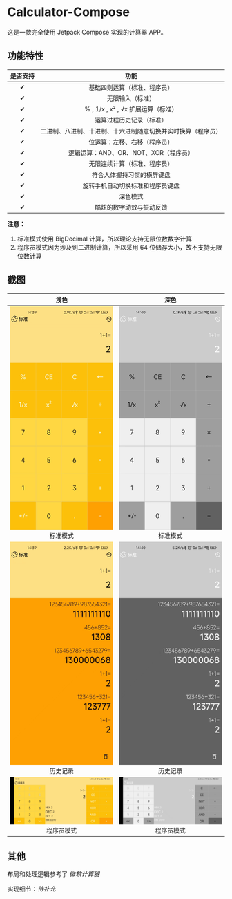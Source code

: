 # Calculator-Compose

这是一款完全使用 Jetpack Compose 实现的计算器 APP。

## 功能特性

| 是否支持 | 功能 |
| :----: | :------: |
| ✔ | 基础四则运算（标准、程序员） |
| ✔ | 无限输入（标准） |
| ✔ | % , 1/x , x² , √x 扩展运算（标准）|
| ✔ | 运算过程历史记录（标准） |
| ✔ | 二进制、八进制、十进制、十六进制随意切换并实时换算（程序员） |
| ✔ | 位运算：左移、右移（程序员） |
| ✔ | 逻辑运算：AND、OR、NOT、XOR（程序员） |
| ✔ | 无限连续计算（标准、程序员） |
| ✔ | 符合人体握持习惯的横屏键盘 |
| ✔ | 旋转手机自动切换标准和程序员键盘 |
| ✔ | 深色模式 |
| ✔ | 酷炫的数字动效与振动反馈 |

**注意：**

1. 标准模式使用 BigDecimal 计算，所以理论支持无限位数数字计算
2. 程序员模式因为涉及到二进制计算，所以采用 64 位储存大小，故不支持无限位数计算

## 截图

| 浅色  | 深色 |
| :----: | :----: |
| ![1](./docs/img/screenshot1.jpg) <br /> 标准模式 | ![2](./docs/img/screenshot2.jpg) <br /> 标准模式 |
| ![3](./docs/img/screenshot3.jpg) <br /> 历史记录 | ![4](./docs/img/screenshot4.jpg) <br /> 历史记录 |
| ![5](./docs/img/screenshot5.jpg) <br /> 程序员模式 | ![6](./docs/img/screenshot6.jpg) <br /> 程序员模式 |

## 其他
布局和处理逻辑参考了 *微软计算器*

实现细节：*待补充*
